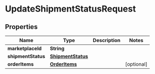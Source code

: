 
# UpdateShipmentStatusRequest

## Properties
Name | Type | Description | Notes
------------ | ------------- | ------------- | -------------
**marketplaceId** | **String** |  | 
**shipmentStatus** | [**ShipmentStatus**](ShipmentStatus.md) |  | 
**orderItems** | [**OrderItems**](OrderItems.md) |  |  [optional]



